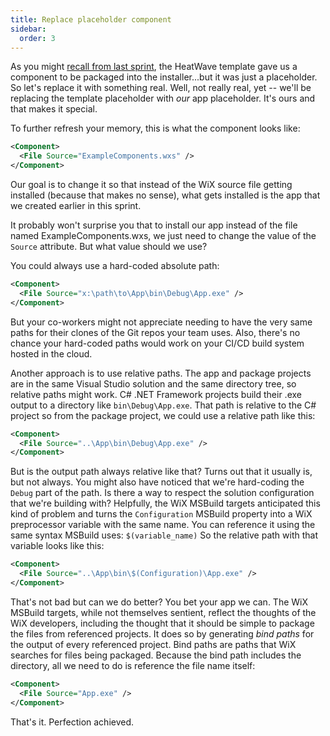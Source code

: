 ```yaml
---
title: Replace placeholder component
sidebar:
  order: 3
---
```


As you might [recall from last sprint](/wix/tutorial/sprint1/spike-explore-examplecomponents/), the HeatWave template gave us a component to be packaged into the installer...but it was just a placeholder. So let's replace it with something real. Well, not really real, yet -- we'll be replacing the template placeholder with _our_ app placeholder. It's ours and that makes it special.

To further refresh your memory, this is what the component looks like:

```xml
<Component>
  <File Source="ExampleComponents.wxs" />
</Component>
```

Our goal is to change it so that instead of the WiX source file getting installed (because that makes no sense), what gets installed is the app that we created earlier in this sprint.

It probably won't surprise you that to install our app instead of the file named ExampleComponents.wxs, we just need to change the value of the `Source` attribute. But what value should we use?

You could always use a hard-coded absolute path:

```xml
<Component>
  <File Source="x:\path\to\App\bin\Debug\App.exe" />
</Component>
```

But your co-workers might not appreciate needing to have the very same paths for their clones of the Git repos your team uses. Also, there's no chance your hard-coded paths would work on your CI/CD build system hosted in the cloud.

Another approach is to use relative paths. The app and package projects are in the same Visual Studio solution and the same directory tree, so relative paths might work. C# .NET Framework projects build their .exe output to a directory like `bin\Debug\App.exe`. That path is relative to the C# project so from the package project, we could use a relative path like this:

```xml
<Component>
  <File Source="..\App\bin\Debug\App.exe" />
</Component>
```

But is the output path always relative like that? Turns out that it usually is, but not always. You might also have noticed that we're hard-coding the `Debug` part of the path. Is there a way to respect the solution configuration that we're building with? Helpfully, the WiX MSBuild targets anticipated this kind of problem and turns the `Configuration` MSBuild property into a WiX preprocessor variable with the same name. You can reference it using the same syntax MSBuild uses: `$(variable_name)` So the relative path with that variable looks like this:

```xml
<Component>
  <File Source="..\App\bin\$(Configuration)\App.exe" />
</Component>
```

That's not bad but can we do better? You bet your app we can. The WiX MSBuild targets, while not themselves sentient, reflect the thoughts of the WiX developers, including the thought that it should be simple to package the files from referenced projects. It does so by generating _bind paths_ for the output of every referenced project. Bind paths are paths that WiX searches for files being packaged. Because the bind path includes the directory, all we need to do is reference the file name itself:

```xml
<Component>
  <File Source="App.exe" />
</Component>
```

That's it. Perfection achieved.
